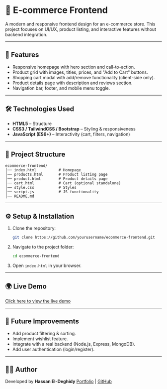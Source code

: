 # 🛒 E-commerce Frontend

A modern and responsive frontend design for an e-commerce store.
This project focuses on UI/UX, product listing, and interactive features without backend integration.

---

## 🚀 Features

* Responsive homepage with hero section and call-to-action.
* Product grid with images, titles, prices, and "Add to Cart" buttons.
* Shopping cart modal with add/remove functionality (client-side only).
* Product details page with description and reviews section.
* Navigation bar, footer, and mobile menu toggle.

---

## 🛠️ Technologies Used

* **HTML5** – Structure
* **CSS3 / TailwindCSS / Bootstrap** – Styling & responsiveness
* **JavaScript (ES6+)** – Interactivity (cart, filters, navigation)

---

## 📂 Project Structure

```
ecommerce-frontend/
│── index.html          # Homepage
│── products.html       # Product listing page
│── product.html        # Product details page
│── cart.html           # Cart (optional standalone)
│── style.css           # Styles
│── script.js           # JS functionality
│── README.md
```

---

## ⚙️ Setup & Installation

1. Clone the repository:

   ```bash
   git clone https://github.com/yourusername/ecommerce-frontend.git
   ```
2. Navigate to the project folder:

   ```bash
   cd ecommerce-frontend
   ```
3. Open `index.html` in your browser.

---

## 🌍 Live Demo

[Click here to view the live demo](https://your-demo-link.netlify.app/)

---

## 📌 Future Improvements

* Add product filtering & sorting.
* Implement wishlist feature.
* Integrate with a real backend (Node.js, Express, MongoDB).
* Add user authentication (login/register).

---

## 👨‍💻 Author

Developed by **Hassan El-Deghidy**
[Portfolio](https://hassan-eldeghidy.netlify.app) | [GitHub](https://github.com/lacrous)
